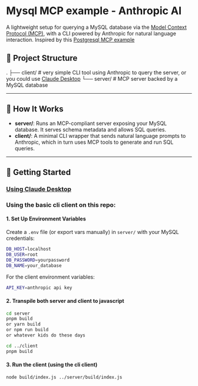 # Mysql MCP example - Anthropic AI

A lightweight setup for querying a MySQL database via the [Model Context Protocol (MCP)](https://github.com/modelcontextprotocol), with a CLI powered by Anthropic for natural language interaction.
Inspired by this [Postgresql MCP example](https://github.com/modelcontextprotocol/servers/tree/main/src/postgres)

## 📁 Project Structure
.
├── client/ # very simple CLI tool using Anthropic to query the server, or you could use [Claude Desktop](https://modelcontextprotocol.io/quickstart/user)
└── server/ # MCP server backed by a MySQL database


---

## 🧠 How It Works

- **server/**: Runs an MCP-compliant server exposing your MySQL database. It serves schema metadata and allows SQL queries.
- **client/**: A minimal CLI wrapper that sends natural language prompts to Anthropic, which in turn uses MCP tools to generate and run SQL queries.

---

## 🚀 Getting Started

### [Using Claude Desktop](https://modelcontextprotocol.io/quickstart/user)

### Using the basic cli client on this repo:

#### 1. Set Up Environment Variables

Create a `.env` file (or export vars manually) in `server/` with your MySQL credentials:

```bash
DB_HOST=localhost
DB_USER=root
DB_PASSWORD=yourpassword
DB_NAME=your_database
```

For the client environment variables:

```bash
API_KEY=anthropic api key
```

#### 2. Transpile both server and client to javascript

```bash
cd server
pnpm build
or yarn build
or npm run build
or whatever kids do these days

cd ../client
pnpm build
```
#### 3. Run the client (using the cli client)
```bash
node build/index.js ../server/build/index.js
```




